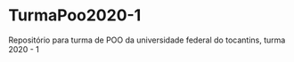 # TurmaPoo2020-1
Repositório para turma de POO da universidade federal do tocantins, turma 2020 - 1
